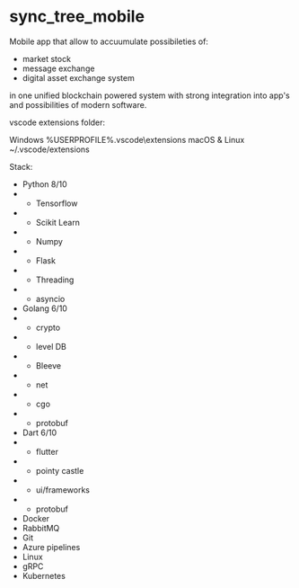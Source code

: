 # sync_tree_mobile

Mobile app that allow to accuumulate possibileties of:
- market stock
- message exchange
- digital asset exchange system

in one unified blockchain powered system with strong integration into app's and possibilities of modern software.

vscode extensions folder:

Windows 
%USERPROFILE%\.vscode\extensions
macOS & Linux
~/.vscode/extensions

Stack:
- Python 8/10
- - Tensorflow
- - Scikit Learn
- - Numpy
- - Flask
- - Threading
- - asyncio
- Golang 6/10
- - crypto
- - level DB
- - Bleeve
- - net
- - cgo
- - protobuf
- Dart 6/10
- - flutter
- - pointy castle
- - ui/frameworks
- - protobuf
- Docker
- RabbitMQ
- Git
- Azure pipelines
- Linux
- gRPC
- Kubernetes

